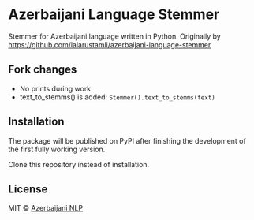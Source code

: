 # Azerbaijani Language Stemmer

Stemmer for Azerbaijani language written in Python.
Originally by https://github.com/lalarustamli/azerbaijani-language-stemmer

## Fork changes

* No prints during work
* text_to_stemms() is added:
```Stemmer().text_to_stemms(text)```

## Installation

The package will be published on PyPI after finishing the development of the first fully working version. 

Clone this repository instead of installation.

## License

MIT © [Azerbaijani NLP](https://github.com/aznlp)